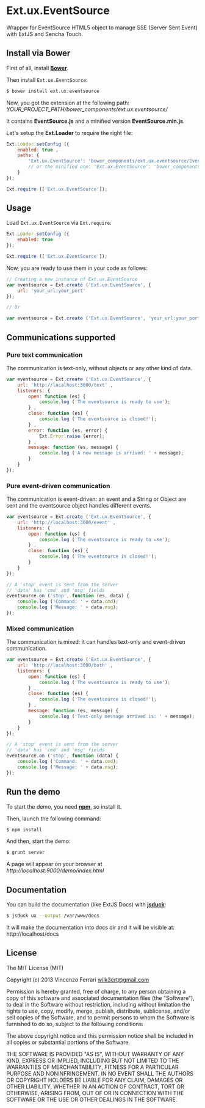 # Ext.ux.EventSource

Wrapper for EventSource HTML5 object to manage SSE (Server Sent Event) with ExtJS and Sencha Touch.

## Install via Bower
First of all, install [**Bower**](http://bower.io/).

Then install `Ext.ux.EventSource`:

```bash
$ bower install ext.ux.eventsource
```

Now, you got the extension at the following path: *YOUR_PROJECT_PATH/bower_components/ext.ux.eventsource/*

It contains **EventSource.js** and a minified version **EventSource.min.js**.

Let's setup the **Ext.Loader** to require the right file:

```javascript
Ext.Loader.setConfig ({
	enabled: true ,
	paths: {
		'Ext.ux.EventSource': 'bower_components/ext.ux.eventsource/EventSource.js'
		// or the minified one: 'Ext.ux.EventSource': 'bower_components/ext.ux.eventsource/EventSource.min.js'
	}
});

Ext.require (['Ext.ux.EventSource']);
```

## Usage
Load `Ext.ux.EventSource` via `Ext.require`:

```javascript
Ext.Loader.setConfig ({
	enabled: true
});

Ext.require (['Ext.ux.EventSource']);
```

Now, you are ready to use them in your code as follows:

```javascript
// Creating a new instance of Ext.ux.EventSource
var eventsource = Ext.create ('Ext.ux.EventSource', {
	url: 'your_url:your_port'
});

// Or

var eventsource = Ext.create ('Ext.ux.EventSource', 'your_url:your_port');
```

## Communications supported
### Pure text communication
The communication is text-only, without objects or any other kind of data.

```javascript
var eventsource = Ext.create ('Ext.ux.EventSource', {
	url: 'http://localhost:3000/text' ,
	listeners: {
		open: function (es) {
			console.log ('The eventsource is ready to use');
		} ,
		close: function (es) {
			console.log ('The eventsource is closed!');
		} ,
		error: function (es, error) {
			Ext.Error.raise (error);
		} ,
		message: function (es, message) {
			console.log ('A new message is arrived: ' + message);
		}
	}
});
```

### Pure event-driven communication
The communication is event-driven: an event and a String or Object are sent and the eventsource object handles different events.

```javascript
var eventsource = Ext.create ('Ext.ux.EventSource', {
	url: 'http://localhost:3000/event' ,
	listeners: {
		open: function (es) {
			console.log ('The eventsource is ready to use');
		} ,
		close: function (es) {
			console.log ('The eventsource is closed!');
		}
	}
});

// A 'stop' event is sent from the server
// 'data' has 'cmd' and 'msg' fields
eventsource.on ('stop', function (es, data) {
	console.log ('Command: ' + data.cmd);
	console.log ('Message: ' + data.msg);
});
```

### Mixed communication
The communication is mixed: it can handles text-only and event-driven communication.

```javascript
var eventsource = Ext.create ('Ext.ux.EventSource', {
	url: 'http://localhost:3000/both' ,
	listeners: {
		open: function (es) {
			console.log ('The eventsource is ready to use');
		} ,
		close: function (es) {
			console.log ('The eventsource is closed!');
		} ,
		message: function (es, message) {
			console.log ('Text-only message arrived is: ' + message);
		}
	}
});

// A 'stop' event is sent from the server
// 'data' has 'cmd' and 'msg' fields
eventsource.on ('stop', function (data) {
	console.log ('Command: ' + data.cmd);
	console.log ('Message: ' + data.msg);
});
```

## Run the demo
To start the demo, you need [**npm**](https://npmjs.org/), so install it.

Then, launch the following command:

```bash
$ npm install
```

And then, start the demo:

```bash
$ grunt server
```

A page will appear on your browser at *http://localhost:9000/demo/index.html*

## Documentation
You can build the documentation (like ExtJS Docs) with [**jsduck**](https://github.com/senchalabs/jsduck):

```bash
$ jsduck ux --output /var/www/docs
```

It will make the documentation into docs dir and it will be visible at: http://localhost/docs

## License
The MIT License (MIT)

Copyright (c) 2013 Vincenzo Ferrari <wilk3ert@gmail.com>

Permission is hereby granted, free of charge, to any person obtaining a copy of this software and associated documentation files (the "Software"), to deal in the Software without restriction, including without limitation the rights to use, copy, modify, merge, publish, distribute, sublicense, and/or sell copies of the Software, and to permit persons to whom the Software is furnished to do so, subject to the following conditions:

The above copyright notice and this permission notice shall be included in all copies or substantial portions of the Software.

THE SOFTWARE IS PROVIDED "AS IS", WITHOUT WARRANTY OF ANY KIND, EXPRESS OR IMPLIED, INCLUDING BUT NOT LIMITED TO THE WARRANTIES OF MERCHANTABILITY, FITNESS FOR A PARTICULAR PURPOSE AND NONINFRINGEMENT. IN NO EVENT SHALL THE AUTHORS OR COPYRIGHT HOLDERS BE LIABLE FOR ANY CLAIM, DAMAGES OR OTHER LIABILITY, WHETHER IN AN ACTION OF CONTRACT, TORT OR OTHERWISE, ARISING FROM, OUT OF OR IN CONNECTION WITH THE SOFTWARE OR THE USE OR OTHER DEALINGS IN THE SOFTWARE.
